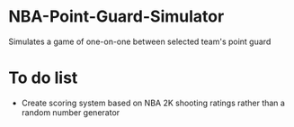 # NBA-Point-Guard-Simulator
Simulates a game of one-on-one between selected team's point guard

# To do list
- Create scoring system based on NBA 2K shooting ratings rather than a random number generator

